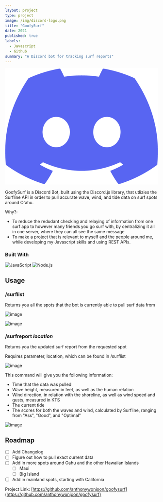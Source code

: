 ```yaml
---
layout: project
type: project
image: /img/discord-logo.png
title: "GoofySurf"
date: 2021
published: true
labels:
  - Javascript
  - Github
summary: "A Discord bot for tracking surf reports"
---
```


<img class="img-fluid" src="../img/discord-logo.png">

GoofySurf is a Discord Bot, built using the Discord.js library, that utlizies the Surfline API in order to pull accurate wave, wind, and tide data on surf spots around O'ahu.

Why?:
* To reduce the redudant checking and relaying of information from one surf app to however many friends you go surf with, by centralizing it all in one server, where they can all see the same message
* To make a project that is relevant to myself and the people around me, while developing my Javascript skills and using REST APIs.

### Built With

![JavaScript](https://img.shields.io/badge/-JavaScript-000000?style=flat&logo=javascript)
![Node.js](https://img.shields.io/badge/-Node.js-222222?style=flat&logo=node.js&logoColor=339933)

<!-- USAGE EXAMPLES -->
## Usage

### /surflist

Returns you all the spots that the bot is currently able to pull surf data from

![image](https://user-images.githubusercontent.com/89366304/205186413-1197912d-9efd-44b8-ab7c-9b99b3ab8119.png)

![image](https://user-images.githubusercontent.com/89366304/205186626-e173db1e-f36a-4ac3-a911-5d41e9d71ab7.png)

### /surfreport *location*

Returns you the updated surf report from the requested spot

Requires parameter, location, which can be found in /surflist

![image](https://user-images.githubusercontent.com/89366304/205186827-c18d7fb5-e591-4787-a89c-fa55a0ddffd8.png)

This command will give you the following information:

- Time that the data was pulled
- Wave height, measured in feet, as well as the human relation
- Wind direction, in relation with the shoreline, as well as wind speed and gusts, measured in KTS
- The current tide
- The scores for both the waves and wind, calculated by Surfline, ranging from "Ass", "Good", and "Optimal"

![image](https://user-images.githubusercontent.com/89366304/205186855-3ec5adc4-7d3e-4fc2-8959-7799193703bd.png)

<!-- ROADMAP -->
## Roadmap

- [ ] Add Changelog
- [ ] Figure out how to pull exact current data
- [ ] Add in more spots around Oahu and the other Hawaiian Islands
  - [ ] Maui
  - [ ] Big Island
- [ ] Add in mainland spots, starting with California

Project Link: [https://github.com/anthonywonjoon/goofysurf](https://github.com/anthonywonjoon/goofysurf)
